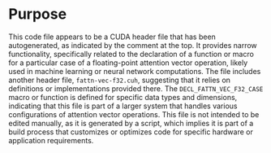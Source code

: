 # Purpose
This code file appears to be a CUDA header file that has been autogenerated, as indicated by the comment at the top. It provides narrow functionality, specifically related to the declaration of a function or macro for a particular case of a floating-point attention vector operation, likely used in machine learning or neural network computations. The file includes another header file, `fattn-vec-f32.cuh`, suggesting that it relies on definitions or implementations provided there. The `DECL_FATTN_VEC_F32_CASE` macro or function is defined for specific data types and dimensions, indicating that this file is part of a larger system that handles various configurations of attention vector operations. This file is not intended to be edited manually, as it is generated by a script, which implies it is part of a build process that customizes or optimizes code for specific hardware or application requirements.
